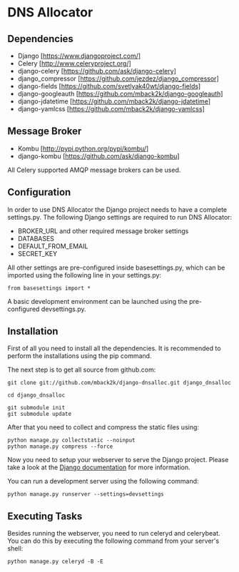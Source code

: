 DNS Allocator
=============

Dependencies
------------
- Django             [https://www.djangoproject.com/]
- Celery             [http://www.celeryproject.org/]
- django-celery      [https://github.com/ask/django-celery]
- django_compressor  [https://github.com/jezdez/django_compressor]
- django-fields      [https://github.com/svetlyak40wt/django-fields]
- django-googleauth  [https://github.com/mback2k/django-googleauth]
- django-jdatetime   [https://github.com/mback2k/django-jdatetime]
- django-yamlcss     [https://github.com/mback2k/django-yamlcss]

Message Broker 
--------------
- Kombu              [http://pypi.python.org/pypi/kombu/]
- django-kombu       [https://github.com/ask/django-kombu]

All Celery supported AMQP message brokers can be used.

Configuration
-------------
In order to use DNS Allocator the Django project needs to have a complete settings.py.
The following Django settings are required to run DNS Allocator:

- BROKER_URL and other required message broker settings
- DATABASES
- DEFAULT_FROM_EMAIL
- SECRET_KEY

All other settings are pre-configured inside basesettings.py, which can be imported using the following line in your settings.py:

    from basesettings import *

A basic development environment can be launched using the pre-configured devsettings.py.

Installation
------------
First of all you need to install all the dependencies.
It is recommended to perform the installations using the pip command.

The next step is to get all source from github.com:

    git clone git://github.com/mback2k/django-dnsalloc.git django_dnsalloc
    
    cd django_dnsalloc
    
    git submodule init
    git submodule update

After that you need to collect and compress the static files using:

    python manage.py collectstatic --noinput
    python manage.py compress --force

Now you need to setup your webserver to serve the Django project.
Please take a look at the [Django documentation](https://docs.djangoproject.com/en/1.4/topics/install/) for more information.

You can run a development server using the following command:

    python manage.py runserver --settings=devsettings

Executing Tasks
---------------
Besides running the webserver, you need to run celeryd and celerybeat.
You can do this by executing the following command from your server's shell:

    python manage.py celeryd -B -E
